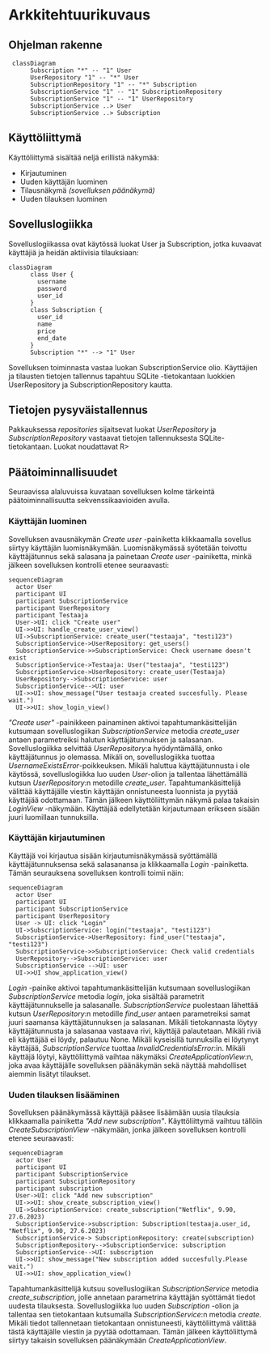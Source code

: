 # Arkkitehtuurikuvaus
## Ohjelman rakenne
```mermaid
 classDiagram
      Subscription "*" -- "1" User
      UserRepository "1" -- "*" User
      SubscriptionRepository "1" -- "*" Subscription
      SubscriptionService "1" -- "1" SubscriptionRepository
      SubscriptionService "1" -- "1" UserRepository
      SubscriptionService ..> User
      SubscriptionService ..> Subscription
```
## Käyttöliittymä
Käyttöliittymä sisältää neljä erillistä näkymää:

- Kirjautuminen
- Uuden käyttäjän luominen
- Tilausnäkymä *(sovelluksen päänäkymä)*
- Uuden tilauksen luominen
 
## Sovelluslogiikka
Sovelluslogiikassa ovat käytössä luokat User ja Subscription, jotka kuvaavat käyttäjiä ja heidän aktiivisia tilauksiaan:

```mermaid
classDiagram
      class User {
        username
        password
        user_id
      }
      class Subscription {
        user_id
        name
        price
        end_date
      }
      Subscription "*" --> "1" User    
```
Sovelluksen toiminnasta vastaa luokan SubscriptionService olio. Käyttäjien ja tilausten tietojen tallennus tapahtuu SQLite -tietokantaan luokkien UserRepository ja SubscriptionRepository kautta.

## Tietojen pysyväistallennus
Pakkauksessa *repositories* sijaitsevat luokat *UserRepository* ja *SubscriptionRepository* vastaavat tietojen tallennuksesta SQLite-tietokantaan. Luokat noudattavat R>

## Päätoiminnallisuudet
Seuraavissa alaluvuissa kuvataan sovelluksen kolme tärkeintä päätoiminnallisuutta sekvenssikaavioiden avulla.
### Käyttäjän luominen
Sovelluksen avausnäkymän *Create user* -painiketta klikkaamalla sovellus siirtyy käyttäjän luomisnäkymään. Luomisnäkymässä syötetään toivottu käyttäjätunnus sekä salasana ja painetaan *Create user* -painiketta, minkä jälkeen sovelluksen kontrolli etenee seuraavasti:
```mermaid
sequenceDiagram
  actor User
  participant UI
  participant SubscriptionService
  participant UserRepository
  participant Testaaja
  User->UI: click "Create user"
  UI->>UI: handle_create_user_view()
  UI->SubscriptionService: create_user("testaaja", "testi123")
  SubscriptionService->UserRepository: get_users()
  SubscriptionService->>SubscriptionService: Check username doesn't exist
  SubscriptionService->Testaaja: User("testaaja", "testi123")
  SubscriptionService->UserRepository: create_user(Testaaja)
  UserRepository-->SubscriptionService: user
  SubscriptionService-->UI: user
  UI->>UI: show_message("User testaaja created succesfully. Please wait.")
  UI->>UI: show_login_view()
```
*"Create user"* -painikkeen painaminen aktivoi tapahtumankäsittelijän kutsumaan sovelluslogiikan *SubscriptionService* metodia *create_user* antaen parametreiksi halutun käyttäjätunnuksen ja salasanan. Sovelluslogiikka selvittää *UserRepository*:a hyödyntämällä, onko käyttäjätunnus jo olemassa. Mikäli on, sovelluslogiikka tuottaa *UsernameExistsError*-poikkeuksen. Mikäli haluttua käyttäjätunnusta i ole käytössä, sovelluslogiikka luo uuden *User*-olion ja tallentaa lähettämällä kutsun *UserRepository*:n metodille *create_user*. Tapahtumankäsittelijä välittää käyttäjälle viestin käyttäjän onnistuneesta luonnista ja pyytää käyttäjää odottamaan. Tämän jälkeen käyttöliittymän näkymä palaa takaisin *LoginView* -näkymään. Käyttäjää edellytetään kirjautumaan erikseen sisään juuri luomillaan tunnuksilla.
### Käyttäjän kirjautuminen
Käyttäjä voi kirjautua sisään kirjautumisnäkymässä syöttämällä käyttäjätunnuksensa sekä salasanansa ja klikkaamalla *Login* -painiketta. Tämän seurauksena sovelluksen kontrolli toimii näin:
```mermaid
sequenceDiagram
  actor User
  participant UI
  participant SubscriptionService
  participant UserRepository
  User -> UI: click "Login"
  UI->SubscriptionService: login("testaaja", "testi123")
  SubscriptionService->UserRepository: find_user("testaaja", "testi123")
  SubscriptionService->>SubscriptionService: Check valid credentials
  UserRepository-->SubscriptionService: user
  SubscriptionService -->UI: user
  UI->>UI show_application_view()
```
*Login* -painike aktivoi tapahtumankäsittelijän kutsumaan sovelluslogiikan *SubscriptionService* metodia *login*, joka sisältää parametrit käyttäjätunnukselle ja salasanalle. *SubscriptionService* puolestaan lähettää kutsun *UserRepository*:n metodille *find_user* antaen parametreiksi samat juuri saamansa käyttäjätunnuksen ja salasanan. Mikäli tietokannasta löytyy käyttäjätunnusta ja salasanaa vastaava rivi, käyttäjä palautetaan. Mikäli riviä eli käyttäjää ei löydy, palautuu None. Mikäli kyseisillä tunnuksilla ei löytynyt käyttäjää, *SubscriptionService* tuottaa *InvalidCredentialsError*:in. Mikäli käyttäjä löytyi, käyttöliittymä vaihtaa näkymäksi *CreateApplicationView*:n, joka avaa käyttäjälle sovelluksen päänäkymän sekä näyttää mahdolliset aiemmin lisätyt tilaukset.
### Uuden tilauksen lisääminen
Sovelluksen päänäkymässä käyttäjä pääsee lisäämään uusia tilauksia klikkaamalla painiketta *"Add new subscription"*. Käyttöliittymä vaihtuu tällöin *CreateSubscriptionView* -näkymään, jonka jälkeen sovelluksen kontrolli etenee seuraavasti:
```mermaid
sequenceDiagram
  actor User
  participant UI
  participant SubscriptionService
  participant SubsciptionRepository
  participant subscription
  User->UI: click "Add new subscription"
  UI->>UI: show_create_subscription_view()
  UI->SubscriptionService: create_subscription("Netflix", 9.90, 27.6.2023)
  SubscriptionService->subscription: Subscription(testaaja.user_id, "Netflix", 9.90, 27.6.2023)
  SubscriptionService-> SubscriptionRepository: create(subscription)
  SubscriptionRepository-->SubscriptionService: subscription
  SubscriptionService-->UI: subscription
  UI->>UI: show_message("New subscription added succesfully.Please wait.")
  UI->>UI: show_application_view()
```
Tapahtumankäsittelijä kutsuu sovelluslogiikan *SubscriptionService* metodia *create_subscription*, jolle annetaan parametrina käyttäjän syöttämät tiedot uudesta tilauksesta. Sovelluslogiikka luo uuden *Subscription* -olion ja tallentaa sen tietokantaan kutsumalla *SubscriptionService*:n metodia *create*. Mikäli tiedot tallennetaan tietokantaan onnistuneesti, käyttöliittymä välittää tästä käyttäjälle viestin ja pyytää odottamaan. Tämän jälkeen käyttöliittymä siirtyy takaisin sovelluksen päänäkymään *CreateApplicationView*.
